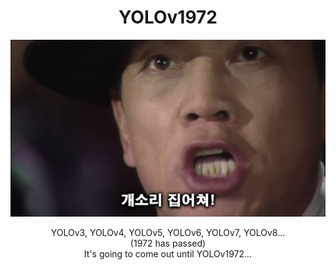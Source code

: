 <h1 align="center">YOLOv1972</h1>

<div align="center">

![Stop talking dumb sound](./README.jpeg)

YOLOv3, YOLOv4, YOLOv5, YOLOv6, YOLOv7, YOLOv8...  
(1972 has passed)  
It's going to come out until YOLOv1972...  

</div>
